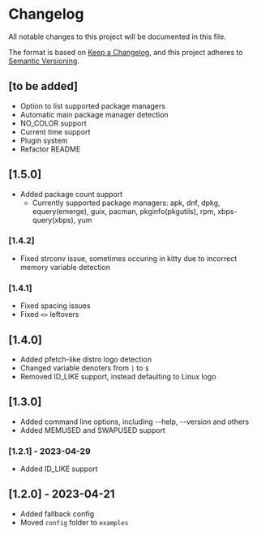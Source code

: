 # Changelog

All notable changes to this project will be documented in this file.

The format is based on [Keep a Changelog](https://keepachangelog.com/en/1.0.0/),
and this project adheres to [Semantic Versioning](https://semver.org/spec/v2.0.0.html).

## [to be added]
* Option to list supported package managers
* Automatic main package manager detection
* NO\_COLOR support
* Current time support
* Plugin system
* Refactor README

## [1.5.0]
* Added package count support
  * Currently supported package managers: apk, dnf, dpkg, equery(emerge), guix, pacman, pkginfo(pkgutils), rpm, xbps-query(xbps), yum

### [1.4.2]
* Fixed strconv issue, sometimes occuring in kitty due to incorrect memory variable detection

### [1.4.1]
* Fixed spacing issues
* Fixed `<>` leftovers

## [1.4.0]
* Added pfetch-like distro logo detection
* Changed variable denoters from `|` to `$`
* Removed ID\_LIKE support, instead defaulting to Linux logo

## [1.3.0]
* Added command line options, including --help, --version and others
* Added MEMUSED and SWAPUSED support

###  [1.2.1] - 2023-04-29
* Added ID\_LIKE support

##  [1.2.0] - 2023-04-21
* Added fallback config
* Moved `config` folder to `examples`
